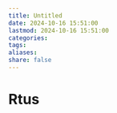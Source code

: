 ```yaml
---
title: Untitled
date: 2024-10-16 15:51:00
lastmod: 2024-10-16 15:51:00
categories: 
tags: 
aliases: 
share: false 
---
```


# Rtus

